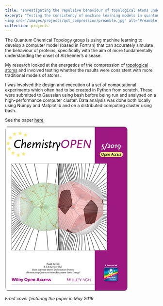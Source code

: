 ```yaml
---
title: "Investigating the repulsive behaviour of topological atoms under compression"
excerpt: "Testing the consistency of machine learning models in quantum chemistry <br/>*{Python, Gaussian, bash, high performance computing}*<br/> 
<img src='/images/projects/qct_compression/preamble.jpg' alt='Preamble image included in the final paper, credit D. Williamson' style='width:60%;border-radius:2%;' > "
collection: projects
---
```


The Quantum Chemical Topology group is using machine learning to develop a computer model (based in Fortran) that can accurately 
simulate the behaviour of proteins, specifically with the aim of more fundamentally understanding the onset of Alzheimer’s disease. 

My research looked at the energetics of the compression of [topological atoms](https://www.chemistry.mcmaster.ca/aim/aim_3.html) 
and involved testing whether the results were consistent with more traditional models of atoms.

I was involved the design and execution of a set of computational experiments which often had to be created in Python from scratch. 
These were submitted to Gaussian using bash before being run and analysed on a high-performance computer cluster. Data analysis was done 
both locally using Numpy and Matplotlib and on a distributed computing cluster using bash.

See the paper [here](https://onlinelibrary.wiley.com/doi/full/10.1002/open.201800275).

<img src="/images/projects/qct_compression/front_cover.jpg" alt="Pleased" style="border-radius:2%;width:80%;align:center;" />

*Front cover featuring the paper in May 2019*